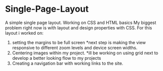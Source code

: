 # Single-Page-Layout
A simple single page layout.  Working on CSS and HTML basics
My biggest problem right now is with layout and design properties with CSS.
For this layout i worked on:
  1. setting the margins to be full screen
    *next step is making the view responsive to different zoom levels and device screen widths.
  2. Centering images within my project.
    *ill be working on using grid next to develop a better looking flow to my projects
  3. Creating a navigation bar with working links to the site.
  
